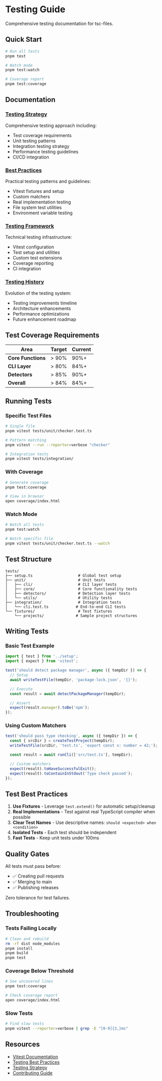# Testing Guide

Comprehensive testing documentation for tsc-files.

## Quick Start

```bash
# Run all tests
pnpm test

# Watch mode
pnpm test:watch

# Coverage report
pnpm test:coverage
```

## Documentation

### [Testing Strategy](./strategy.md)

Comprehensive testing approach including:

- Test coverage requirements
- Unit testing patterns
- Integration testing strategy
- Performance testing guidelines
- CI/CD integration

### [Best Practices](./best-practices.md)

Practical testing patterns and guidelines:

- Vitest fixtures and setup
- Custom matchers
- Real implementation testing
- File system test utilities
- Environment variable testing

### [Testing Framework](./framework.md)

Technical testing infrastructure:

- Vitest configuration
- Test setup and utilities
- Custom test extensions
- Coverage reporting
- CI integration

### [Testing History](./history.md)

Evolution of the testing system:

- Testing improvements timeline
- Architecture enhancements
- Performance optimizations
- Future enhancement roadmap

## Test Coverage Requirements

| Area               | Target | Current |
| ------------------ | ------ | ------- |
| **Core Functions** | > 90%  | 90%+    |
| **CLI Layer**      | > 80%  | 84%+    |
| **Detectors**      | > 85%  | 90%+    |
| **Overall**        | > 84%  | 84%+    |

## Running Tests

### Specific Test Files

```bash
# Single file
pnpm vitest tests/unit/checker.test.ts

# Pattern matching
pnpm vitest --run --reporter=verbose "checker"

# Integration tests
pnpm vitest tests/integration/
```

### With Coverage

```bash
# Generate coverage
pnpm test:coverage

# View in browser
open coverage/index.html
```

### Watch Mode

```bash
# Watch all tests
pnpm test:watch

# Watch specific file
pnpm vitest tests/unit/checker.test.ts --watch
```

## Test Structure

```text
tests/
├── setup.ts                    # Global test setup
├── unit/                       # Unit tests
│   ├── cli/                    # CLI layer tests
│   ├── core/                   # Core functionality tests
│   ├── detectors/              # Detection layer tests
│   └── utils/                  # Utility tests
├── integration/                # Integration tests
│   └── cli.test.ts            # End-to-end CLI tests
└── fixtures/                   # Test fixtures
    └── projects/              # Sample project structures
```

## Writing Tests

### Basic Test Example

```typescript
import { test } from '../setup';
import { expect } from 'vitest';

test('should detect package manager', async ({ tempDir }) => {
  // Setup
  await writeTestFile(tempDir, 'package-lock.json', '{}');

  // Execute
  const result = await detectPackageManager(tempDir);

  // Assert
  expect(result.manager).toBe('npm');
});
```

### Using Custom Matchers

```typescript
test('should pass type checking', async ({ tempDir }) => {
  const { srcDir } = createTestProject(tempDir);
  writeTestFile(srcDir, 'test.ts', 'export const x: number = 42;');

  const result = await runCli(['src/test.ts'], tempDir);

  // Custom matchers
  expect(result).toHaveSuccessfulExit();
  expect(result).toContainInStdout('Type check passed');
});
```

## Test Best Practices

1. **Use Fixtures** - Leverage `test.extend()` for automatic setup/cleanup
2. **Real Implementations** - Test against real TypeScript compiler when possible
3. **Clear Test Names** - Use descriptive names: `should <expected> when <condition>`
4. **Isolated Tests** - Each test should be independent
5. **Fast Tests** - Keep unit tests under 100ms

## Quality Gates

All tests must pass before:

- ✅ Creating pull requests
- ✅ Merging to main
- ✅ Publishing releases

Zero tolerance for test failures.

## Troubleshooting

### Tests Failing Locally

```bash
# Clean and rebuild
rm -rf dist node_modules
pnpm install
pnpm build
pnpm test
```

### Coverage Below Threshold

```bash
# See uncovered lines
pnpm test:coverage

# Check coverage report
open coverage/index.html
```

### Slow Tests

```bash
# Find slow tests
pnpm vitest --reporter=verbose | grep -E "[0-9]{3,}ms"
```

## Resources

- [Vitest Documentation](https://vitest.dev/)
- [Testing Best Practices](./best-practices.md)
- [Testing Strategy](./strategy.md)
- [Contributing Guide](../CONTRIBUTING.md)
